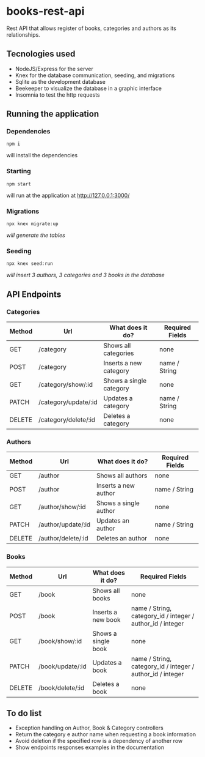 # books-rest-api

Rest API that allows register of books, categories and authors as its relationships.

## Tecnologies used

- NodeJS/Express for the server
- Knex for the database communication, seeding, and migrations
- Sqlite as the development database
- Beekeeper to visualize the database in a graphic interface
- Insomnia to test the http requests

## Running the application

### Dependencies

`npm i`

</i> will install the dependencies</i>

### Starting

`npm start`

</i> will run at the application at http://127.0.0.1:3000/</i>

### Migrations

`npx knex migrate:up `

<i>will generate the tables</i>

### Seeding

`npx knex seed:run`

<i>will insert 3 authors, 3 categories and 3 books in the database</i>

## API Endpoints

### Categories

| Method | Url                  | What does it do?        | Required Fields |
| ------ | -------------------- | ----------------------- | --------------- |
| GET    | /category            | Shows all categories    | none            |
| POST   | /category            | Inserts a new category  | name / String   |
| GET    | /category/show/:id   | Shows a single category | none            |
| PATCH  | /category/update/:id | Updates a category      | name / String   |
| DELETE | /category/delete/:id | Deletes a category      | none            |

### Authors

| Method | Url                | What does it do?      | Required Fields |
| ------ | ------------------ | --------------------- | --------------- |
| GET    | /author            | Shows all authors     | none            |
| POST   | /author            | Inserts a new author  | name / String   |
| GET    | /author/show/:id   | Shows a single author | none            |
| PATCH  | /author/update/:id | Updates an author     | name / String   |
| DELETE | /author/delete/:id | Deletes an author     | none            |

### Books

| Method | Url              | What does it do?    | Required Fields                                            |
| ------ | ---------------- | ------------------- | ---------------------------------------------------------- |
| GET    | /book            | Shows all books     | none                                                       |
| POST   | /book            | Inserts a new book  | name / String, category_id / integer / author_id / integer |
| GET    | /book/show/:id   | Shows a single book | none                                                       |
| PATCH  | /book/update/:id | Updates a book      | name / String, category_id / integer / author_id / integer |
| DELETE | /book/delete/:id | Deletes a book      | none                                                       |

## To do list

- Exception handling on Author, Book & Category controllers
- Return the category e author name when requesting a book information
- Avoid deletion if the specified row is a dependency of another row
- Show endpoints responses examples in the documentation
